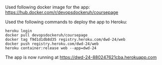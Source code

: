 Used following docker image for the app:
https://hub.docker.com/r/devopsdockeruh/coursepage

Used the following commands to deploy the app to Heroku:

```
heroku login
docker pull devopsdockeruh/coursepage
docker tag f9d1d1db8d35 registry.heroku.com/dwd-24/web
docker push registry.heroku.com/dwd-24/web
heroku container:release web --app=dwd-24
```

The app is now running at https://dwd-24-880247621cba.herokuapp.com
